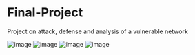 # Final-Project
Project on attack, defense and analysis of a vulnerable network




![image](https://user-images.githubusercontent.com/74943133/125708803-2ccd1a3b-ec69-48de-bd91-0dd3c1d6d2c0.png)
![image](https://user-images.githubusercontent.com/74943133/125708898-aac3224d-2d42-44b3-8dfb-4d58d1467602.png)
![image](https://user-images.githubusercontent.com/74943133/125708908-4f68a5b8-ad71-43cf-976b-17800061e3f4.png)
![image](https://user-images.githubusercontent.com/74943133/125709266-3ca43dbe-e787-4516-a1d4-1cb751af7916.png)

